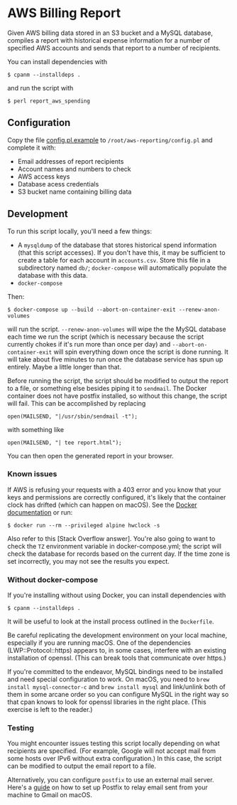 # AWS Billing Report

Given AWS billing data stored in an S3 bucket and a MySQL database, compiles
a report with historical expense information for a number of specified AWS
accounts and sends that report to a number of recipients.

You can install dependencies with

    $ cpanm --installdeps .

and run the script with

    $ perl report_aws_spending


## Configuration

Copy the file [config.pl.example](config.pl.example) to
`/root/aws-reporting/config.pl` and complete it with:
* Email addresses of report recipients
* Account names and numbers to check
* AWS access keys
* Database acess credentials
* S3 bucket name containing billing data

## Development

To run this script locally, you'll need a few things:
* A `mysqldump` of the database that stores historical spend information (that
  this script accesses). If you don't have this, it may be sufficient to create
  a table for each account in `accounts.csv`. Store this file in a subdirectory
  named `db/`; `docker-compose` will automatically populate the database with
  this data.
* `docker-compose`

Then:

    $ docker-compose up --build --abort-on-container-exit --renew-anon-volumes

will run the script. `--renew-anon-volumes` will wipe the the MySQL database
each time we run the script (which is necessary because the script currently
chokes if it's run more than once per day) and `--abort-on-container-exit` will
spin everything down once the script is done running. It will take about five
minutes to run once the database service has spun up entirely. Maybe a little
longer than that.

Before running the script, the script should be modified to output the report
to a file, or something else besides piping it to `sendmail`. The Docker
container does not have postfix installed, so without this change, the script
will fail. This can be accomplished by replacing

    open(MAILSEND, "|/usr/sbin/sendmail -t");

with something like

    open(MAILSEND, "| tee report.html");

You can then open the generated report in your browser.

### Known issues

If AWS is refusing your requests with a 403 error and you know that your keys
and permissions are correctly configured, it's likely that the container clock
has drifted (which can happen on macOS). See the [Docker documentation][clock]
or run:

    $ docker run --rm --privileged alpine hwclock -s

Also refer to this [Stack Overflow answer]. You're also going to want to check
the `TZ` environment variable in docker-compose.yml; the script will check the
database for records based on the current day. If the time zone is set
incorrectly, you may not see the results you expect.

  [clock]: https://docs.docker.com/docker-for-mac/troubleshoot/#known-issues
  [answer]: https://stackoverflow.com/a/39046197/317076

### Without docker-compose

If you're installing without using Docker, you can install dependencies with

    $ cpanm --installdeps .

It will be useful to look at the install process outlined in the `Dockerfile`.

Be careful replicating the development environment on your local machine,
especially if you are running macOS. One of the dependencies
(LWP::Protocol::https) appears to, in some cases, interfere with an existing
installation of openssl. (This can break tools that communicate over https.)

If you're committed to the endeavor, MySQL bindings need to be installed and
need special configuration to work. On macOS, you need to `brew install
mysql-connector-c` and `brew install mysql` and link/unlink both of them in
some arcane order so you can configure MySQL in the right way so that cpan
knows to look for openssl libraries in the right place. (This exercise is left
to the reader.)

### Testing

You might encounter issues testing this script locally depending on what
recipients are specified. (For example, Google will not accept mail from some
hosts over IPv6 without extra configuration.) In this case, the script can be
modified to output the email report to a file.

Alternatively, you can configure `postfix` to use an external mail server.
Here's a [guide](https://gist.github.com/kany/c44c077881047ead8faa) on how
to set up Postfix to relay email sent from your machine to Gmail on macOS.
